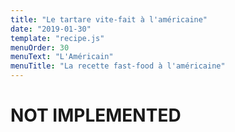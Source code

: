 ```yaml
---
title: "Le tartare vite-fait à l'américaine"
date: "2019-01-30"
template: "recipe.js"
menuOrder: 30
menuText: "L'Américain"
menuTitle: "La recette fast-food à l'américaine"
---
```

# NOT IMPLEMENTED
